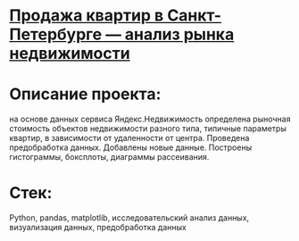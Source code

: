 # [Продажа квартир в Санкт-Петербурге — анализ рынка недвижимости](https://github.com/marinalyalyuhina/apartment-ads-research)

# Описание проекта: 

на основе данных сервиса Яндекс.Недвижимость определена рыночная стоимость
объектов недвижимости разного типа, типичные параметры квартир, в зависимости от
удаленности от центра. Проведена предобработка данных. Добавлены новые данные.
Построены гистограммы, боксплоты, диаграммы рассеивания.

# Стек: 

Python, pandas, matplotlib, исследовательский анализ данных, визуализация данных, предобработка данных
